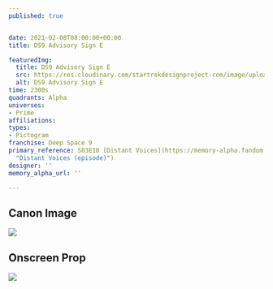 ```yaml
---
published: true


date: 2021-02-08T08:00:00+00:00
title: DS9 Advisory Sign E

featuredImg:
  title: DS9 Advisory Sign E
  src: https://res.cloudinary.com/startrekdesignproject-com/image/upload/v1612821178/DS9AdvisorySignE.png
  alt: DS9 Advisory Sign E
time: 2300s
quadrants: Alpha
universes:
- Prime
affiliations:
types:
- Pictogram
franchise: Deep Space 9
primary_reference: S03E18 [Distant Voices](https://memory-alpha.fandom.com/wiki/Distant_Voices_(episode)
  "Distant Voices (episode)")
designer: ''
memory_alpha_url: ''

---
```

## Canon Image

![](https://res.cloudinary.com/startrekdesignproject-com/image/upload/v1612821179/DS9AdvisorySignE_DS9-Distant_Voices.png)

## Onscreen Prop

![](https://res.cloudinary.com/startrekdesignproject-com/image/upload/v1612821178/DS9AdvisorySignE_Prop.jpg)